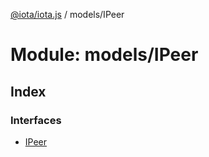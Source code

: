[@iota/iota.js](../README.md) / models/IPeer

# Module: models/IPeer

## Index

### Interfaces

* [IPeer](../interfaces/models_ipeer.ipeer.md)
